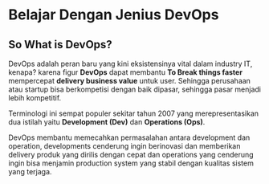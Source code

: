 # Belajar Dengan Jenius DevOps

## So What is DevOps?

DevOps adalah peran baru yang kini eksistensinya vital dalam industry IT, kenapa? karena figur **DevOps** dapat membantu **To Break things faster** mempercepat **delivery business value** untuk user. Sehingga perusahaan atau startup bisa berkompetisi dengan baik dipasar, sehingga pasar menjadi lebih kompetitif. 

Terminologi ini sempat populer sekitar tahun 2007 yang merepresentasikan dua istilah yaitu **Development (Dev)** dan **Operations (Ops)**. 

DevOps membantu memecahkan permasalahan antara development dan operation, developments cenderung ingin berinovasi dan memberikan delivery produk yang dirilis dengan cepat dan operations yang cenderung ingin bisa menjamin production system yang stabil dengan kualitas sistem yang terjaga.

